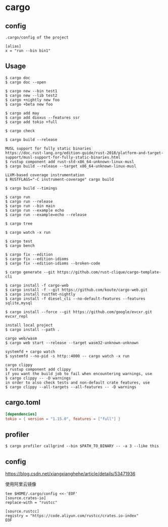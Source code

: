 # cargo

## config

    .cargo/config of the project

    [alias]
    x = "run --bin bin1"

## Usage

    $ cargo doc
    $ cargo doc --open

    $ cargo new --bin test1
    $ cargo new --lib test2
    $ cargo +nightly new foo
    $ cargo +beta new foo

    $ cargo add may
    $ cargo add dioxus --features ssr
    $ cargo add tokio +full

    $ cargo check

    $ cargo build --release

    MUSL support for fully static binaries
    https://doc.rust-lang.org/edition-guide/rust-2018/platform-and-target-support/musl-support-for-fully-static-binaries.html
    $ rustup component add rust-std-x86_64-unknown-linux-musl
    $ cargo build --release --target x86_64-unknown-linux-musl

    LLVM-based coverage instrumentation
    $ RUSTFLAGS="-C instrument-coverage" cargo build

    $ cargo build --timings

    $ cargo run
    $ cargo run --release
    $ cargo run --bin main
    $ cargo run --example echo
    $ cargo run --example=echo --release

    $ cargo tree

    $ cargo watch -x run

    $ cargo test
    $ cargo bench

    $ cargo fix --edition
    $ cargo fix --edition-idioms
    $ cargo fix --edition-idioms --broken-code

    $ cargo generate --git https://github.com/rust-clique/cargo-template-cli

    $ cargo install -f cargo-web
    $ cargo install -f --git https://github.com/koute/cargo-web.git
    $ cargo install rustfmt-nightly
    $ cargo install -f diesel_cli --no-default-features --features sqlite,mysql

    $ cargo install --force --git https://github.com/google/evcxr.git evcxr_repl

    install local project
    $ cargo install --path .

    cargo web/wasm
    $ cargo web start --release --target wasm32-unknown-unknown

    systemfd + cargo watch
    $ systemfd --no-pid -s http::4000 -- cargo watch -x run

    cargo clippy
    $ rustup component add clippy
    if you want the build job to fail when encountering warnings, use
    $ cargo clippy -- -D warnings
    in order to also check tests and non-default crate features, use
    $ cargo clippy --all-targets --all-features -- -D warnings

## cargo.toml

```toml
[dependencies]
tokio = { version = "1.15.0", features = ["full"] }
```

## profiler

    $ cargo profiler callgrind --bin $PATH_TO_BINARY -- -a 3 --like this

## config

https://blog.csdn.net/xiangxianghehe/article/details/53471936

使用阿里云镜像

```
tee $HOME/.cargo/config <<-'EOF'
[source.crates-io]
replace-with = "rustcc"

[source.rustcc]
registry = "https://code.aliyun.com/rustcc/crates.io-index"
EOF
```
